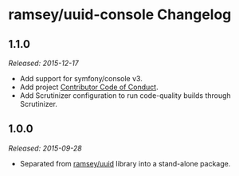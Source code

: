 # ramsey/uuid-console Changelog

## 1.1.0

_Released: 2015-12-17_

* Add support for symfony/console v3.
* Add project [Contributor Code of Conduct](https://github.com/ramsey/uuid-console/blob/master/CONDUCT.md).
* Add Scrutinizer configuration to run code-quality builds through Scrutinizer.

## 1.0.0

_Released: 2015-09-28_

* Separated from [ramsey/uuid](https://github.com/ramsey/uuid) library into a stand-alone package.
